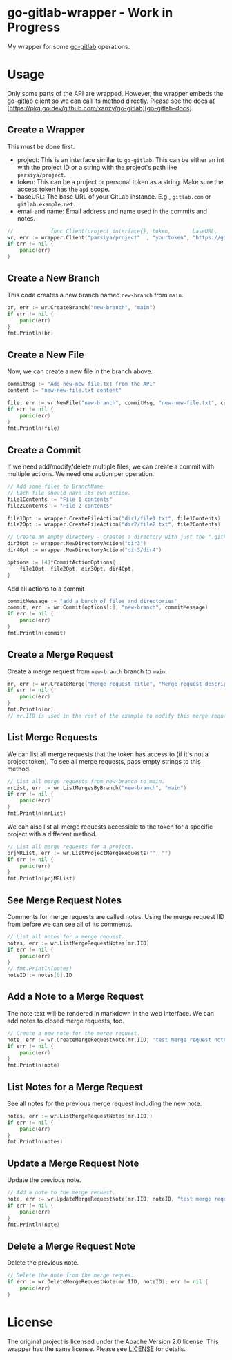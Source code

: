 # go-gitlab-wrapper - Work in Progress
My wrapper for some [go-gitlab][go-gitlab-link] operations.

[go-gitlab-link]: https://github.com/xanzy/go-gitlab

# Usage
Only some parts of the API are wrapped. However, the wrapper embeds the
go-gitlab client so we can call its method directly. Please see the docs at
[https://pkg.go.dev/github.com/xanzy/go-gitlab][go-gitlab-docs].

[go-gitlab-docs]: https://pkg.go.dev/github.com/xanzy/go-gitlab

## Create a Wrapper
This must be done first.

* project: This is an interface similar to `go-gitlab`. This can be either an
  int with the project ID or a string with the project's path like
  `parsiya/project`.
* token: This can be a project or personal token as a string. Make sure the
  access token has the `api` scope.
* baseURL: The base URL of your GitLab instance. E.g., `gitlab.com` or
  `gitlab.example.net`.
* email and name: Email address and name used in the commits and notes.

[personal-token]: https://docs.gitlab.com/ee/user/profile/personal_access_tokens.html
[project-token]: https://docs.gitlab.com/ee/user/project/settings/project_access_tokens.html

```go
//            func Client(project interface{}, token,       baseURL,              email,             name string)
wr, err := wrapper.Client("parsiya/project"  , "yourtoken", "https://gitlab.com", "bot@example.net", "My GitLab Bot")
if err != nil {
    panic(err)
}
```

## Create a New Branch
This code creates a new branch named `new-branch` from `main`.

```go
br, err := wr.CreateBranch("new-branch", "main")
if err != nil {
    panic(err)
}
fmt.Println(br)
```

## Create a New File
Now, we can create a new file in the branch above.

```go
commitMsg := "Add new-new-file.txt from the API"
content := "new-new-file.txt content"

file, err := wr.NewFile("new-branch", commitMsg, "new-new-file.txt", content)
if err != nil {
    panic(err)
}
fmt.Println(file)
```

## Create a Commit
If we need add/modify/delete multiple files, we can create a commit with
multiple actions. We need one action per operation.

```go
// Add some files to BranchName
// Each file should have its own action.
file1Contents := "File 1 contents"
file2Contents := "File 2 contents"

file1Opt := wrapper.CreateFileAction("dir1/file1.txt", file1Contents)
file2Opt := wrapper.CreateFileAction("dir2/file2.txt", file2Contents)

// Create an empty directory - creates a directory with just the ".gitkeep" file.
dir3Opt := wrapper.NewDirectoryAction("dir3")
dir4Opt := wrapper.NewDirectoryAction("dir3/dir4")

options := [4]*CommitActionOptions{
    file1Opt, file2Opt, dir3Opt, dir4Opt,
}
```

Add all actions to a commit

```go
commitMessage := "add a bunch of files and directories"
commit, err := wr.Commit(options[:], "new-branch", commitMessage)
if err != nil {
	panic(err)
}
fmt.Println(commit)
```

## Create a Merge Request
Create a merge request from `new-branch` branch to `main`.

```go
mr, err := wr.CreateMerge("Merge request title", "Merge request description", "new-branch", "main", true)
if err != nil {
	panic(err)
}
fmt.Println(mr)
// mr.IID is used in the rest of the example to modify this merge request.
```

## List Merge Requests
We can list all merge requests that the token has access to (if it's not a
project token). To see all merge requests, pass empty strings to this method.

```go
// List all merge requests from new-branch to main.
mrList, err := wr.ListMergesByBranch("new-branch", "main")
if err != nil {
	panic(err)
}
fmt.Println(mrList)
```

We can also list all merge requests accessible to the token for a specific
project with a different method.

```go
// List all merge requests for a project.
prjMRList, err := wr.ListProjectMergeRequests("", "")
if err != nil {
	panic(err)
}
fmt.Println(prjMRList)
```

## See Merge Request Notes
Comments for merge requests are called notes. Using the merge request IID from
before we can see all of its comments.

```go
// List all notes for a merge request.
notes, err := wr.ListMergeRequestNotes(mr.IID)
if err != nil {
	panic(err)
}
// fmt.Println(notes)
noteID := notes[0].ID
```

## Add a Note to a Merge Request
The note text will be rendered in markdown in the web interface. We can add
notes to closed merge requests, too.

```go
// Create a new note for the merge request.
note, err := wr.CreateMergeRequestNote(mr.IID, "test merge request note")
if err != nil {
	panic(err)
}
fmt.Println(note)
```

## List Notes for a Merge Request
See all notes for the previous merge request including the new note.

```go
notes, err := wr.ListMergeRequestNotes(mr.IID,)
if err != nil {
	panic(err)
}
fmt.Println(notes)
```

## Update a Merge Request Note
Update the previous note.

```go
// Add a note to the merge request.
note, err := wr.UpdateMergeRequestNote(mr.IID, noteID, "test merge request note")
if err != nil {
	panic(err)
}
fmt.Println(note)
```

## Delete a Merge Request Note
Delete the previous note.

```go
// Delete the note from the merge reques.
if err := wr.DeleteMergeRequestNote(mr.IID, noteID); err != nil {
	panic(err)
}
```

# License
The original project is licensed under the Apache Version 2.0 license. This
wrapper has the same license. Please see [LICENSE](LICENSE) for details.
